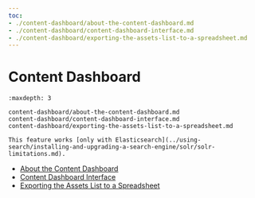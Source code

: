 ```yaml
---
toc:
- ./content-dashboard/about-the-content-dashboard.md
- ./content-dashboard/content-dashboard-interface.md
- ./content-dashboard/exporting-the-assets-list-to-a-spreadsheet.md
---
```

# Content Dashboard

```{toctree}
:maxdepth: 3

content-dashboard/about-the-content-dashboard.md
content-dashboard/content-dashboard-interface.md
content-dashboard/exporting-the-assets-list-to-a-spreadsheet.md
```

```{note}
This feature works [only with Elasticsearch](../using-search/installing-and-upgrading-a-search-engine/solr/solr-limitations.md).
```

* [About the Content Dashboard](./content-dashboard/about-the-content-dashboard.md)
* [Content Dashboard Interface](./content-dashboard/content-dashboard-interface.md)
* [Exporting the Assets List to a Spreadsheet](./content-dashboard/exporting-the-assets-list-to-a-spreadsheet.md)
